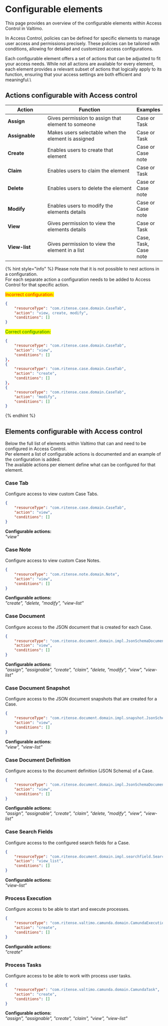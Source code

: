 # Configurable elements

This page provides an overview of the configurable elements within Access Control in Valtimo.

In Access Control, policies can be defined for specific elements to manage user access and permissions precisely. These policies can be tailored with conditions, allowing for detailed and customized access configurations.

Each configurable element offers a set of actions that can be adjusted to fit your access needs. While not all actions are available for every element, each element provides a relevant subset of actions that logically apply to its function, ensuring that your access settings are both efficient and meaningful.\


## Actions configurable with Access control

<table><thead><tr><th width="131">Action</th><th width="423">Function</th><th>Examples</th></tr></thead><tbody><tr><td><strong>Assign</strong></td><td>Gives permission to assign that element to someone</td><td>Case or Task</td></tr><tr><td><strong>Assignable</strong></td><td>Makes users selectable when the element is assigned</td><td>Case or Task</td></tr><tr><td><strong>Create</strong></td><td>Enables users to create that element</td><td>Case or Case note</td></tr><tr><td><strong>Claim</strong></td><td>Enables users to claim the element</td><td>Case or Task</td></tr><tr><td><strong>Delete</strong></td><td>Enables users to delete the element</td><td>Case or Case note</td></tr><tr><td><strong>Modify</strong></td><td>Enables users to modify the elements details</td><td>Case or Case note</td></tr><tr><td><strong>View</strong></td><td>Gives permission to view the elements details</td><td>Case or Task</td></tr><tr><td><strong>View-list</strong></td><td>Gives permission to view the element in a list</td><td>Case, Task, Case note</td></tr></tbody></table>



{% hint style="info" %}
Please note that it is not possible to nest actions in a configuration.\
For each separate action a configuration needs to be added to Access Control for that specific action.

<mark style="color:red;">Incorrect configuration:</mark>

```json
{
    "resourceType": "com.ritense.case.domain.CaseTab",
    "action": "view, create, modify",
    "conditions": []
}
```



<mark style="color:green;">Correct configuration:</mark>

```json
{
    "resourceType": "com.ritense.case.domain.CaseTab",
    "action": "view",
    "conditions": []
},
{
    "resourceType": "com.ritense.case.domain.CaseTab",
    "action": "create",
    "conditions": []
},
{
    "resourceType": "com.ritense.case.domain.CaseTab",
    "action": "modify",
    "conditions": []
}
```
{% endhint %}



## Elements configurable with Access control

Below the full list of elements within Valtimo that can and need to be configured in Access Control.\
Per element a list of configurable actions is documented and an example of the configuration is added. \
The available actions per element define what can be configured for that element.

### **Case Tab**

Configure access to view custom Case Tabs.

```json
{
    "resourceType": "com.ritense.case.domain.CaseTab",
    "action": "view",
    "conditions": []
}
```

**Configurable actions:**\
_"view"_

### **Case Note**

Configure access to view custom Case Notes.

```json
{
    "resourceType": "com.ritense.note.domain.Note",
    "action": "view",
    "conditions": []
}
```

**Configurable actions:**\
_"create", "delete, "modify",  "view-list"_



### **Case Document**

Configure access to the JSON document that is created for each Case.

```json
{
    "resourceType": "com.ritense.document.domain.impl.JsonSchemaDocument",
    "action": "view",
    "conditions": []
}
```

**Configurable actions:**\
_"assign", "assignable", "create", "claim", "delete, "modify",  "view", "view-list"_



### **Case Document Snapshot**

Configure access to the JSON document snapshots that are created for a Case.

```json
{
    "resourceType": "com.ritense.document.domain.impl.snapshot.JsonSchemaDocumentSnapshot",
    "action": "view",
    "conditions": []
}
```

**Configurable actions:**\
_"view", "view-list"_



### Case Document Definition

Configure access to the document definition (JSON Schema) of a Case.

```json
{
    "resourceType": "com.ritense.document.domain.impl.JsonSchemaDocumentDefinition",
    "action": "view",
    "conditions": []
}
```

**Configurable actions:**\
_"assign", "assignable", "create", "claim", "delete, "modify", "view", "view-list"_



### Case Search Fields

Configure access to the configured search fields for a Case.

```json
{
    "resourceType": "com.ritense.document.domain.impl.searchfield.SearchField",
    "action": "view_list",
    "conditions": []
}
```

**Configurable actions:**\
_"view-list"_



### Process Execution&#x20;

Configure access to be able to start and execute processes.

```json
{
    "resourceType": "com.ritense.valtimo.camunda.domain.CamundaExecution",
    "action": "create",
    "conditions": []
}
```

**Configurable actions:**\
_"create"_



### Process Tasks&#x20;

Configure access to be able to work with process user tasks.

```json
{
    "resourceType": "com.ritense.valtimo.camunda.domain.CamundaTask",
    "action": "create",
    "conditions": []
}
```

**Configurable actions:**\
_"assign", "assignable", "create", "claim", "view", "view-list"_

